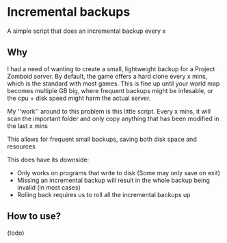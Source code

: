 # Incremental backups
A simple script that does an incremental backup every x

## Why
I had a need of wanting to create a small, lightweight backup for a Project Zomboid server. 
By default, the game offers a hard clone every x mins, which is the standard with most games. This is fine up until your world map becomes multiple GB big, where frequent backups might be infesable, or the cpu + disk speed might harm the actual server.

My ''work'' around to this problem is this little script. Every x mins, it will scan the important folder and only copy anything that has been modified in the last x mins

This allows for frequent small backups, saving both disk space and resources

This does have its downside:
- Only works on programs that write to disk (Some may only save on exit)
- Missing an incremental backup will result in the whole backup being invalid (in most cases)
- Rolling back requires us to roll all the incremental backups up

## How to use?
(todo)
